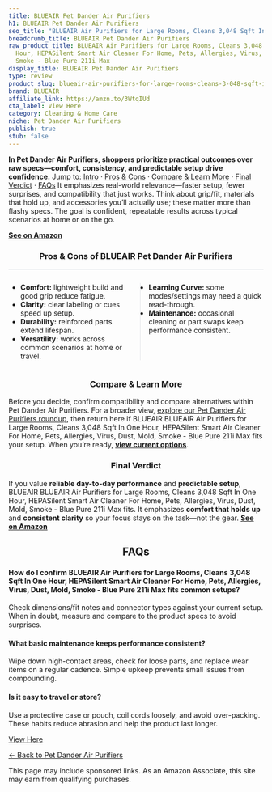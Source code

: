```yaml
---
title: BLUEAIR Pet Dander Air Purifiers
h1: BLUEAIR Pet Dander Air Purifiers
seo_title: "BLUEAIR Air Purifiers for Large Rooms, Cleans 3,048 Sqft In\u2026"
breadcrumb_title: BLUEAIR Pet Dander Air Purifiers
raw_product_title: BLUEAIR Air Purifiers for Large Rooms, Cleans 3,048 Sqft In One
  Hour, HEPASilent Smart Air Cleaner For Home, Pets, Allergies, Virus, Dust, Mold,
  Smoke - Blue Pure 211i Max
display_title: BLUEAIR Pet Dander Air Purifiers
type: review
product_slug: blueair-air-purifiers-for-large-rooms-cleans-3-048-sqft-in-one-hour-hep-57d47ed6
brand: BLUEAIR
affiliate_link: https://amzn.to/3WtqIUd
cta_label: View Here
category: Cleaning & Home Care
niche: Pet Dander Air Purifiers
publish: true
stub: false
---
```


<div id="intro" class="full-width"><p><strong>In Pet Dander Air Purifiers, shoppers prioritize practical outcomes over raw specs&mdash;comfort, consistency, and predictable setup drive confidence.</strong> Jump to: <a href="#intro">Intro</a> · <a href="#pros-cons">Pros &amp; Cons</a> · <a href="#compare-more">Compare &amp; Learn More</a> · <a href="#verdict">Final Verdict</a> · <a href="#faqs">FAQs</a> It emphasizes real-world relevance&mdash;faster setup, fewer surprises, and compatibility that just works. Think about grip/fit, materials that hold up, and accessories you’ll actually use; these matter more than flashy specs. The goal is confident, repeatable results across typical scenarios at home or on the go.</p><p><a href="https://amzn.to/3WtqIUd" rel="nofollow sponsored noopener" target="_blank"><strong>See on Amazon</strong></a></p></div>
<h3 id="pros-cons" style="text-align:center;">Pros &amp; Cons of BLUEAIR Pet Dander Air Purifiers</h3>
<div class="pc-grid" style="display:grid;grid-template-columns:1fr 1fr;gap:16px;border-top:1px solid #e5e7eb;padding-top:12px;">
  <ul>
    <li><strong>Comfort:</strong> lightweight build and good grip reduce fatigue.</li>
    <li><strong>Clarity:</strong> clear labeling or cues speed up setup.</li>
    <li><strong>Durability:</strong> reinforced parts extend lifespan.</li>
    <li><strong>Versatility:</strong> works across common scenarios at home or travel.</li>
  </ul>
  <ul style="border-left:1px solid #e5e7eb;padding-left:16px;">
    <li><strong>Learning Curve:</strong> some modes/settings may need a quick read-through.</li>
    <li><strong>Maintenance:</strong> occasional cleaning or part swaps keep performance consistent.</li>
  </ul>
</div>


<h3 id="compare-more" style="text-align:center;">Compare &amp; Learn More</h3>
<p>Before you decide, confirm compatibility and compare alternatives within Pet Dander Air Purifiers. For a broader view, <a href="#">explore our Pet Dander Air Purifiers roundup</a>, then return here if BLUEAIR BLUEAIR Air Purifiers for Large Rooms, Cleans 3,048 Sqft In One Hour, HEPASilent Smart Air Cleaner For Home, Pets, Allergies, Virus, Dust, Mold, Smoke - Blue Pure 211i Max fits your setup. When you’re ready, <a href="https://amzn.to/3WtqIUd" rel="nofollow sponsored noopener" target="_blank"><strong>view current options</strong></a>.</p>

<h3 id="verdict" style="text-align:center;">Final Verdict</h3>
<p>If you value <strong>reliable day-to-day performance</strong> and <strong>predictable setup</strong>, BLUEAIR BLUEAIR Air Purifiers for Large Rooms, Cleans 3,048 Sqft In One Hour, HEPASilent Smart Air Cleaner For Home, Pets, Allergies, Virus, Dust, Mold, Smoke - Blue Pure 211i Max fits. It emphasizes <strong>comfort that holds up</strong> and <strong>consistent clarity</strong> so your focus stays on the task&mdash;not the gear. <a href="https://amzn.to/3WtqIUd" rel="nofollow sponsored noopener" target="_blank"><strong>See on Amazon</strong></a></p>

<h2 id="faqs" style="text-align:center;">FAQs</h2>
<h4><strong>How do I confirm BLUEAIR Air Purifiers for Large Rooms, Cleans 3,048 Sqft In One Hour, HEPASilent Smart Air Cleaner For Home, Pets, Allergies, Virus, Dust, Mold, Smoke - Blue Pure 211i Max fits common setups?</strong></h4>
<p>Check dimensions/fit notes and connector types against your current setup. When in doubt, measure and compare to the product specs to avoid surprises.</p>
<h4><strong>What basic maintenance keeps performance consistent?</strong></h4>
<p>Wipe down high-contact areas, check for loose parts, and replace wear items on a regular cadence. Simple upkeep prevents small issues from compounding.</p>
<h4><strong>Is it easy to travel or store?</strong></h4>
<p>Use a protective case or pouch, coil cords loosely, and avoid over-packing. These habits reduce abrasion and help the product last longer.</p>

<p><a class="btn" href="https://amzn.to/3WtqIUd" target="_blank" rel="nofollow sponsored noopener">View Here</a></p>
<p><a href="/roundups/cleaning-home-care/pet-dander-air-purifiers/">← Back to Pet Dander Air Purifiers</a></p>
<aside class="disclosure">This page may include sponsored links. As an Amazon Associate, this site may earn from qualifying purchases.</aside>
